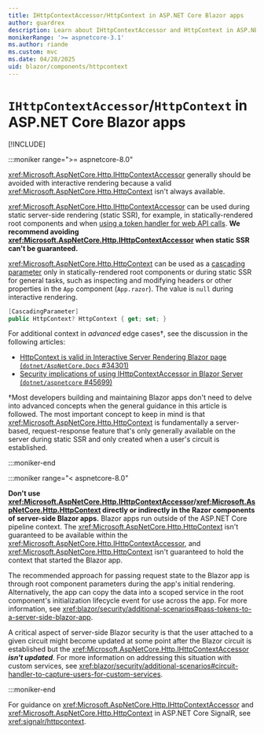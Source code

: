 ```yaml
---
title: IHttpContextAccessor/HttpContext in ASP.NET Core Blazor apps
author: guardrex
description: Learn about IHttpContextAccessor and HttpContext in ASP.NET Core Blazor apps.
monikerRange: '>= aspnetcore-3.1'
ms.author: riande
ms.custom: mvc
ms.date: 04/28/2025
uid: blazor/components/httpcontext
---
```

# `IHttpContextAccessor`/`HttpContext` in ASP.NET Core Blazor apps

[!INCLUDE[](~/includes/not-latest-version-without-not-supported-content.md)]

:::moniker range=">= aspnetcore-8.0"

<xref:Microsoft.AspNetCore.Http.IHttpContextAccessor> generally should be avoided with interactive rendering because a valid <xref:Microsoft.AspNetCore.Http.HttpContext> isn't always available.

<xref:Microsoft.AspNetCore.Http.IHttpContextAccessor> can be used during static server-side rendering (static SSR), for example, in statically-rendered root components and when [using a token handler for web API calls](xref:blazor/security/additional-scenarios#use-a-token-handler-for-web-api-calls). **We recommend avoiding <xref:Microsoft.AspNetCore.Http.IHttpContextAccessor> when static SSR can't be guaranteed.**

<xref:Microsoft.AspNetCore.Http.HttpContext> can be used as a [cascading parameter](xref:Microsoft.AspNetCore.Components.CascadingParameterAttribute) only in statically-rendered root components or during static SSR for general tasks, such as inspecting and modifying headers or other properties in the `App` component (`App.razor`). The value is `null` during interactive rendering.

```csharp
[CascadingParameter]
public HttpContext? HttpContext { get; set; }
```

For additional context in *advanced* edge cases&dagger;, see the discussion in the following articles:

* [HttpContext is valid in Interactive Server Rendering Blazor page (`dotnet/AspNetCore.Docs` #34301)](https://github.com/dotnet/AspNetCore.Docs/issues/34301)
* [Security implications of using IHttpContextAccessor in Blazor Server (`dotnet/aspnetcore` #45699)](https://github.com/dotnet/aspnetcore/issues/45699)

&dagger;Most developers building and maintaining Blazor apps don't need to delve into advanced concepts when the general guidance in this article is followed. The most important concept to keep in mind is that <xref:Microsoft.AspNetCore.Http.HttpContext> is fundamentally a server-based, request-response feature that's only generally available on the server during static SSR and only created when a user's circuit is established.

:::moniker-end

:::moniker range="< aspnetcore-8.0"

**Don't use <xref:Microsoft.AspNetCore.Http.IHttpContextAccessor>/<xref:Microsoft.AspNetCore.Http.HttpContext> directly or indirectly in the Razor components of server-side Blazor apps.** Blazor apps run outside of the ASP.NET Core pipeline context. The <xref:Microsoft.AspNetCore.Http.HttpContext> isn't guaranteed to be available within the <xref:Microsoft.AspNetCore.Http.IHttpContextAccessor>, and <xref:Microsoft.AspNetCore.Http.HttpContext> isn't guaranteed to hold the context that started the Blazor app.

The recommended approach for passing request state to the Blazor app is through root component parameters during the app's initial rendering. Alternatively, the app can copy the data into a scoped service in the root component's initialization lifecycle event for use across the app. For more information, see <xref:blazor/security/additional-scenarios#pass-tokens-to-a-server-side-blazor-app>.

A critical aspect of server-side Blazor security is that the user attached to a given circuit might become updated at some point after the Blazor circuit is established but the <xref:Microsoft.AspNetCore.Http.IHttpContextAccessor> ***isn't updated***. For more information on addressing this situation with custom services, see <xref:blazor/security/additional-scenarios#circuit-handler-to-capture-users-for-custom-services>.

:::moniker-end

For guidance on <xref:Microsoft.AspNetCore.Http.IHttpContextAccessor> and <xref:Microsoft.AspNetCore.Http.HttpContext> in ASP.NET Core SignalR, see <xref:signalr/httpcontext>.
